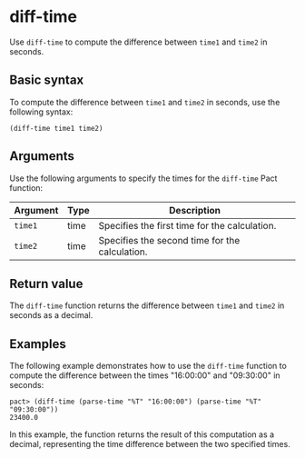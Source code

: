 # diff-time

Use `diff-time` to compute the difference between `time1` and `time2` in seconds.

## Basic syntax

To compute the difference between `time1` and `time2` in seconds, use the following syntax:

```pact
(diff-time time1 time2)
```

## Arguments

Use the following arguments to specify the times for the `diff-time` Pact function:

| Argument | Type | Description                                   |
|----------|------|-----------------------------------------------|
| `time1`    | time | Specifies the first time for the calculation.|
| `time2`    | time | Specifies the second time for the calculation.|

## Return value

The `diff-time` function returns the difference between `time1` and `time2` in seconds as a decimal.

## Examples

The following example demonstrates how to use the `diff-time` function to compute the difference between the times "16:00:00" and "09:30:00" in seconds:

```pact
pact> (diff-time (parse-time "%T" "16:00:00") (parse-time "%T" "09:30:00"))
23400.0
```

In this example, the function returns the result of this computation as a decimal, representing the time difference between the two specified times.

